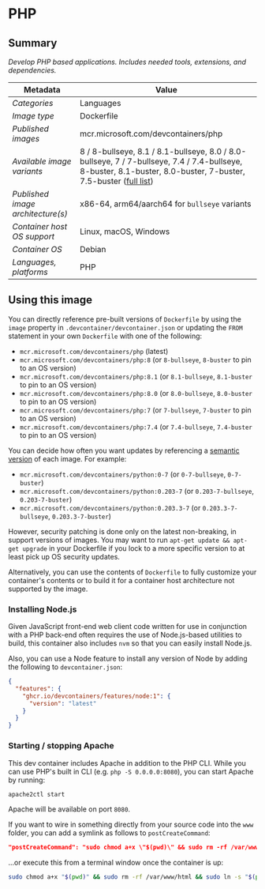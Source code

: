 # PHP

## Summary

*Develop PHP based applications. Includes needed tools, extensions, and dependencies.*

| Metadata | Value |  
|----------|-------|
| *Categories* | Languages |
| *Image type* | Dockerfile |
| *Published images* | mcr.microsoft.com/devcontainers/php |
| *Available image variants* | 8 / 8-bullseye, 8.1 / 8.1-bullseye, 8.0 / 8.0-bullseye, 7 / 7-bullseye, 7.4 / 7.4-bullseye, 8-buster, 8.1-buster, 8.0-buster, 7-buster, 7.5-buster ([full list](https://mcr.microsoft.com/v2/devcontainers/php/tags/list)) |
| *Published image architecture(s)* | x86-64, arm64/aarch64 for `bullseye` variants |
| *Container host OS support* | Linux, macOS, Windows |
| *Container OS* | Debian |
| *Languages, platforms* | PHP |

## Using this image

You can directly reference pre-built versions of `Dockerfile` by using the `image` property in `.devcontainer/devcontainer.json` or updating the `FROM` statement in your own `Dockerfile` with one of the following:

- `mcr.microsoft.com/devcontainers/php` (latest)
- `mcr.microsoft.com/devcontainers/php:8` (or `8-bullseye`, `8-buster` to pin to an OS version)
- `mcr.microsoft.com/devcontainers/php:8.1` (or `8.1-bullseye`, `8.1-buster` to pin to an OS version)
- `mcr.microsoft.com/devcontainers/php:8.0` (or `8.0-bullseye`, `8.0-buster` to pin to an OS version)
- `mcr.microsoft.com/devcontainers/php:7` (or `7-bullseye`, `7-buster` to pin to an OS version)
- `mcr.microsoft.com/devcontainers/php:7.4` (or `7.4-bullseye`, `7.4-buster` to pin to an OS version)

You can decide how often you want updates by referencing a [semantic version](https://semver.org/) of each image. For example:

- `mcr.microsoft.com/devcontainers/python:0-7` (or `0-7-bullseye`, `0-7-buster`)
- `mcr.microsoft.com/devcontainers/python:0.203-7` (or `0.203-7-bullseye`, `0.203-7-buster`)
- `mcr.microsoft.com/devcontainers/python:0.203.3-7` (or `0.203.3-7-bullseye`, `0.203.3-7-buster`)

However, security patching is done only on the latest non-breaking, in support versions of images. You may want to run `apt-get update && apt-get upgrade` in your Dockerfile if you lock to a more specific version to at least pick up OS security updates.

Alternatively, you can use the contents of `Dockerfile` to fully customize your container's contents or to build it for a container host architecture not supported by the image.

### Installing Node.js

Given JavaScript front-end web client code written for use in conjunction with a PHP back-end often requires the use of Node.js-based utilities to build, this container also includes `nvm` so that you can easily install Node.js. 

Also, you can use a Node feature to install any version of Node by adding the following to `devcontainer.json`:

```json
{
  "features": {
    "ghcr.io/devcontainers/features/node:1": {
      "version": "latest"
    }
  }
}
```

### Starting / stopping Apache

This dev container includes Apache in addition to the PHP CLI. While you can use PHP's built in CLI (e.g. `php -S 0.0.0.0:8080`), you can start Apache by running:

```bash
apache2ctl start
```

Apache will be available on port `8080`.

If you want to wire in something directly from your source code into the `www` folder, you can add a symlink as follows to `postCreateCommand`:

```json
"postCreateCommand": "sudo chmod a+x \"$(pwd)\" && sudo rm -rf /var/www/html && sudo ln -s \"$(pwd)\" /var/www/html"
```

...or execute this from a terminal window once the container is up:

```bash
sudo chmod a+x "$(pwd)" && sudo rm -rf /var/www/html && sudo ln -s "$(pwd)" /var/www/html
```